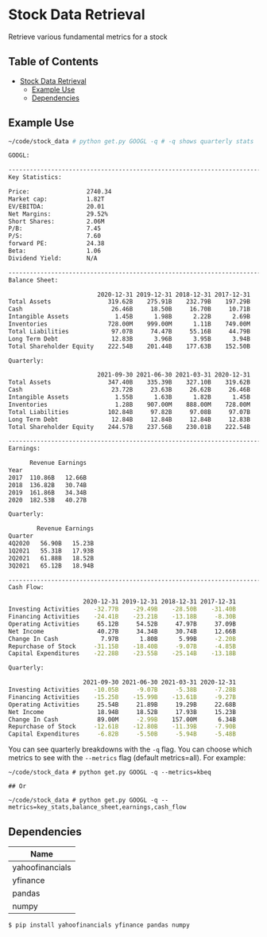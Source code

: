 <!-- markdown-toc start - Don't edit this section. Run M-x markdown-toc-refresh-toc -->
# Stock Data Retrieval

Retrieve various fundamental metrics for a stock

## Table of Contents

- [Stock Data Retrieval](#stock-data-retrieval)
    - [Example Use](#example-use)
    - [Dependencies](#dependencies)

<!-- markdown-toc end -->

## Example Use

```bash
~/code/stock_data # python get.py GOOGL -q # -q shows quarterly stats

GOOGL:

--------------------------------------------------------------------------------
Key Statistics:

Price:                2740.34
Market cap:           1.82T
EV/EBITDA:            20.01
Net Margins:          29.52%
Short Shares:         2.06M
P/B:                  7.45
P/S:                  7.60
forward PE:           24.38
Beta:                 1.06
Dividend Yield:       N/A

--------------------------------------------------------------------------------
Balance Sheet:

                         2020-12-31 2019-12-31 2018-12-31 2017-12-31
Total Assets                319.62B    275.91B    232.79B    197.29B
Cash                         26.46B     18.50B     16.70B     10.71B
Intangible Assets             1.45B      1.98B      2.22B      2.69B
Inventories                 728.00M    999.00M      1.11B    749.00M
Total Liabilities            97.07B     74.47B     55.16B     44.79B
Long Term Debt               12.83B      3.96B      3.95B      3.94B
Total Shareholder Equity    222.54B    201.44B    177.63B    152.50B

Quarterly:

                         2021-09-30 2021-06-30 2021-03-31 2020-12-31
Total Assets                347.40B    335.39B    327.10B    319.62B
Cash                         23.72B     23.63B     26.62B     26.46B
Intangible Assets             1.55B      1.63B      1.82B      1.45B
Inventories                   1.28B    907.00M    888.00M    728.00M
Total Liabilities           102.84B     97.82B     97.08B     97.07B
Long Term Debt               12.84B     12.84B     12.84B     12.83B
Total Shareholder Equity    244.57B    237.56B    230.01B    222.54B

--------------------------------------------------------------------------------
Earnings:

      Revenue Earnings
Year
2017  110.86B   12.66B
2018  136.82B   30.74B
2019  161.86B   34.34B
2020  182.53B   40.27B

Quarterly:

        Revenue Earnings
Quarter
4Q2020   56.90B   15.23B
1Q2021   55.31B   17.93B
2Q2021   61.88B   18.52B
3Q2021   65.12B   18.94B

--------------------------------------------------------------------------------
Cash Flow:

                     2020-12-31 2019-12-31 2018-12-31 2017-12-31
Investing Activities    -32.77B    -29.49B    -28.50B    -31.40B
Financing Activities    -24.41B    -23.21B    -13.18B     -8.30B
Operating Activities     65.12B     54.52B     47.97B     37.09B
Net Income               40.27B     34.34B     30.74B     12.66B
Change In Cash            7.97B      1.80B      5.99B     -2.20B
Repurchase of Stock     -31.15B    -18.40B     -9.07B     -4.85B
Capital Expenditures    -22.28B    -23.55B    -25.14B    -13.18B

Quarterly:

                     2021-09-30 2021-06-30 2021-03-31 2020-12-31
Investing Activities    -10.05B     -9.07B     -5.38B     -7.28B
Financing Activities    -15.25B    -15.99B    -13.61B     -9.27B
Operating Activities     25.54B     21.89B     19.29B     22.68B
Net Income               18.94B     18.52B     17.93B     15.23B
Change In Cash           89.00M     -2.99B    157.00M      6.34B
Repurchase of Stock     -12.61B    -12.80B    -11.39B     -7.90B
Capital Expenditures     -6.82B     -5.50B     -5.94B     -5.48B
```

You can see quarterly breakdowns with the `-q` flag. You can choose which metrics to see
with the `--metrics` flag (default metrics=all). For example:

```
~/code/stock_data # python get.py GOOGL -q --metrics=kbeq

## Or

~/code/stock_data # python get.py GOOGL -q --metrics=key_stats,balance_sheet,earnings,cash_flow
```

## Dependencies

| Name            |
|--               |
| yahoofinancials |
| yfinance        |
| pandas          |
| numpy           |

```
$ pip install yahoofinancials yfinance pandas numpy
```
